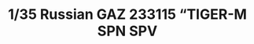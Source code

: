 ---
layout: product
title: "1/35 Russian GAZ 233115 “TIGER-M SPN SPV"
price: "4300" 
desc: "Maketa"
img_path: "/assets/img/MM-VS-008.jpg"
brand: "MENG"
available: true
special_offer: false
new: false
soon: false
cat: "010000"
subcat: "011000"
subsubcat: "00"
sifra: "MM-VS-008"
---